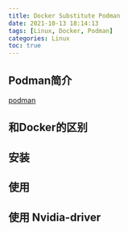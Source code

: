 ```yaml
---
title: Docker Substitute Podman
date: 2021-10-13 18:14:13
tags: [Linux, Docker, Podman]
categories: Linux
toc: true
---
```


## Podman简介 
[podman](https://podman.io/)
## 和Docker的区别

## 安装

## 使用

## 使用 Nvidia-driver

